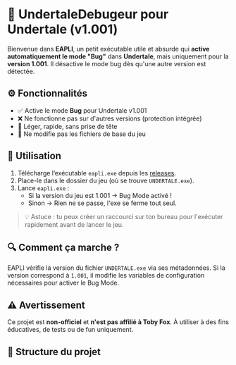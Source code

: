 # 🔧 UndertaleDebugeur pour Undertale (v1.001)

Bienvenue dans **EAPLI**, un petit exécutable utile et absurde qui **active automatiquement le mode "Bug"** dans **Undertale**, mais uniquement pour la **version 1.001**. Il désactive le mode bug dès qu'une autre version est détectée.

## ⚙️ Fonctionnalités

- ✅ Active le mode **Bug** pour Undertale v1.001
- ❌ Ne fonctionne pas sur d'autres versions (protection intégrée)
- 🧠 Léger, rapide, sans prise de tête
- 🔐 Ne modifie pas les fichiers de base du jeu

## 🚀 Utilisation

1. Télécharge l’exécutable `eapli.exe` depuis les [releases](./releases).
2. Place-le dans le dossier du jeu (où se trouve `UNDERTALE.exe`).
3. Lance `eapli.exe` :
   - Si la version du jeu est 1.001 → Bug Mode activé !
   - Sinon → Rien ne se passe, l'exe se ferme tout seul.

> 💡 Astuce : tu peux créer un raccourci sur ton bureau pour l'exécuter rapidement avant de lancer le jeu.

## 🔍 Comment ça marche ?

EAPLI vérifie la version du fichier `UNDERTALE.exe` via ses métadonnées. Si la version correspond à `1.001`, il modifie les variables de configuration nécessaires pour activer le Bug Mode.

## ⚠️ Avertissement

Ce projet est **non-officiel** et **n'est pas affilié à Toby Fox**. À utiliser à des fins éducatives, de tests ou de fun uniquement.

## 📁 Structure du projet

